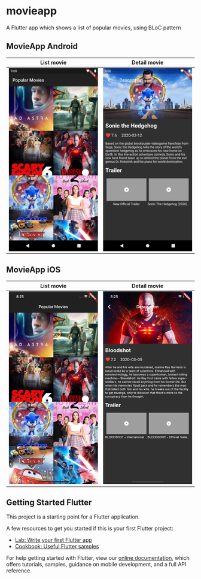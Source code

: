 # movieapp

A Flutter app which shows a list of popular movies, using BLoC pattern

## MovieApp Android

List movie             |  Detail movie
:-------------------------:|:-------------------------:
![](https://raw.githubusercontent.com/AlfredoHdez1709/movie_app/master/screens/home_android.png)  |  ![](https://raw.githubusercontent.com/AlfredoHdez1709/movie_app/master/screens/detail_android.png)


## MovieApp iOS

List movie             |  Detail movie
:-------------------------:|:-------------------------:
![](https://raw.githubusercontent.com/AlfredoHdez1709/movie_app/master/screens/home_ios.png)  |  ![](https://raw.githubusercontent.com/AlfredoHdez1709/movie_app/master/screens/detal_ios.png)



## Getting Started Flutter

This project is a starting point for a Flutter application.

A few resources to get you started if this is your first Flutter project:

- [Lab: Write your first Flutter app](https://flutter.dev/docs/get-started/codelab)
- [Cookbook: Useful Flutter samples](https://flutter.dev/docs/cookbook)

For help getting started with Flutter, view our
[online documentation](https://flutter.dev/docs), which offers tutorials,
samples, guidance on mobile development, and a full API reference.
